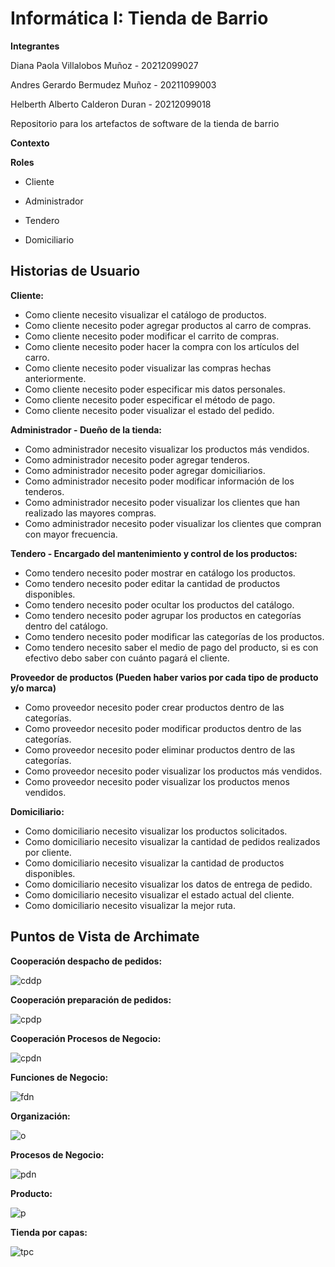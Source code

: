 # Informática I: Tienda de Barrio
**Integrantes**

Diana Paola Villalobos Muñoz - 20212099027

Andres Gerardo Bermudez Muñoz - 20211099003

Helberth Alberto Calderon Duran - 20212099018

Repositorio para los artefactos de software de la tienda de barrio


**Contexto**



**Roles**

- Cliente

- Administrador

- Tendero

- Domiciliario


## Historias de Usuario

**Cliente:**

- Como cliente necesito visualizar el catálogo de productos.
- Como cliente necesito poder agregar productos al carro de compras.
- Como cliente necesito poder modificar el carrito de compras.
- Como cliente necesito poder hacer la compra con los artículos del carro.
- Como cliente necesito poder visualizar las compras hechas anteriormente.
- Como cliente necesito poder especificar mis datos personales.
- Como cliente necesito poder especificar el método de pago.
- Como cliente necesito poder visualizar el estado del pedido.

**Administrador - Dueño de la tienda:**

- Como administrador necesito visualizar los productos más vendidos.
- Como administrador necesito poder agregar tenderos.
- Como administrador necesito poder agregar domiciliarios.
- Como administrador necesito poder modificar información de los tenderos.
- Como administrador necesito poder visualizar los clientes que han realizado las mayores compras.
- Como administrador necesito poder visualizar los clientes que compran con mayor frecuencia.

**Tendero - Encargado del mantenimiento y control de los productos:**

- Como tendero necesito poder mostrar en catálogo los productos.
- Como tendero necesito poder editar la cantidad de productos disponibles.
- Como tendero necesito poder ocultar los productos del catálogo.
- Como tendero necesito poder agrupar los productos en categorías dentro del catálogo.
- Como tendero necesito poder modificar las categorías de los productos.
- Como tendero necesito saber el medio de pago del producto, si es con efectivo debo saber con cuánto pagará el cliente.

**Proveedor de productos (Pueden haber varios por cada tipo de producto y/o marca)**

- Como proveedor necesito poder crear productos dentro de las categorías.
- Como proveedor necesito poder modificar productos dentro de las categorías.
- Como proveedor necesito poder eliminar productos dentro de las categorías.
- Como proveedor necesito poder visualizar los productos más vendidos.
- Como proveedor necesito poder visualizar los productos menos vendidos.

**Domiciliario:**

- Como domiciliario necesito visualizar los productos solicitados.
- Como domiciliario necesito visualizar la cantidad de pedidos realizados por cliente.
- Como domiciliario necesito visualizar la cantidad de productos disponibles.
- Como domiciliario necesito visualizar los datos de entrega de pedido.
- Como domiciliario necesito visualizar el estado actual del cliente.
- Como domiciliario necesito visualizar la mejor ruta.

## Puntos de Vista de Archimate

**Cooperación despacho de pedidos:**

![cddp](images/Cooperaciondespachodepedidos.png)

**Cooperación preparación de pedidos:**

![cpdp](images/Cooperacionpreparaciondepedidos.png)

**Cooperación Procesos de Negocio:**

![cpdn](images/CooperacionProcesosdeNegocio.png)

**Funciones de Negocio:**

![fdn](images/FuncionesdeNegocio.png)

**Organización:**

![o](images/Organización.png)

**Procesos de Negocio:**

![pdn](images/ProcesosdeNegocio.png)

**Producto:**

![p](images/Producto.png)

**Tienda por capas:**

![tpc](images/Tiendaporcapas.png)

